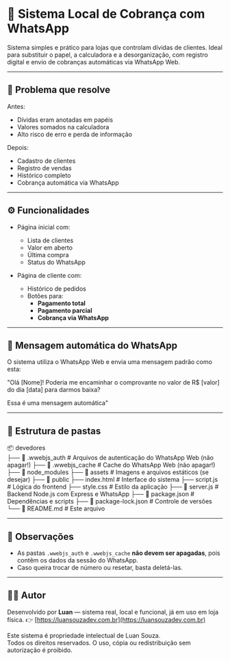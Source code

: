 # 🧾 Sistema Local de Cobrança com WhatsApp

Sistema simples e prático para lojas que controlam dívidas de clientes. Ideal para substituir o papel, a calculadora e a desorganização, com registro digital e envio de cobranças automáticas via WhatsApp Web.

---

## 🚩 Problema que resolve

Antes:
- Dívidas eram anotadas em papéis
- Valores somados na calculadora
- Alto risco de erro e perda de informação

Depois:
- Cadastro de clientes
- Registro de vendas
- Histórico completo
- Cobrança automática via WhatsApp

---

## ⚙️ Funcionalidades

- Página inicial com:
  - Lista de clientes
  - Valor em aberto
  - Última compra
  - Status do WhatsApp

- Página de cliente com:
  - Histórico de pedidos
  - Botões para:
    - **Pagamento total**
    - **Pagamento parcial**
    - **Cobrança via WhatsApp**

---

## 💬 Mensagem automática do WhatsApp

O sistema utiliza o WhatsApp Web e envia uma mensagem padrão como esta:

"Olá [Nome]! Poderia me encaminhar o comprovante no valor de R$ [valor] do dia [data] para darmos baixa?

Essa é uma mensagem automática"


---

## 🧱 Estrutura de pastas

📦 devedores    
    ├── 📁 .wwebjs_auth # Arquivos de autenticação do WhatsApp Web (não apagar!) 
    ├── 📁 .wwebjs_cache # Cache do WhatsApp Web (não apagar!) 
    ├── 📁 node_modules 
    ├── 📁 assets # Imagens e arquivos estáticos (se desejar)
    ├── 📁 public
        ├── index.html # Interface do sistema 
        ├── script.js # Lógica do frontend 
        ├── style.css # Estilo da aplicação 
    ├── 📄 server.js # Backend Node.js com Express e WhatsApp 
    ├── 📄 package.json # Dependências e scripts 
    ├── 📄 package-lock.json # Controle de versões 
└── 📄 README.md # Este arquivo

---

## 📌 Observações

- As pastas `.wwebjs_auth` e `.wwebjs_cache` **não devem ser apagadas**, pois contêm os dados da sessão do WhatsApp.  
- Caso queira trocar de número ou resetar, basta deletá-las.

---

## 🧑‍💻 Autor

Desenvolvido por **Luan** — sistema real, local e funcional, já em uso em loja física.
👉 [https://luansouzadev.com.br](https://luansouzadev.com.br)




Este sistema é propriedade intelectual de Luan Souza.  
Todos os direitos reservados. O uso, cópia ou redistribuição sem autorização é proibido.
